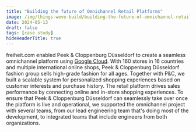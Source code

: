```yaml
---
title: "Building the future of Omnichannel Retail Platforms"
image: /img/things-weve-build/building-the-future-of-omnichannel-retail-platforms.webp
date: 2024-05-13
draft: false
tags: [case study]
hideHeaderTitle: true
---
```


freiheit.com enabled Peek & Cloppenburg Düsseldorf to create a seamless omnichannel platform using [Google Cloud](https://cloud.google.com/customers/peek-cloppenburg). With 160 stores in 16 countries and multiple international online shops, Peek & Cloppenburg Düsseldorf fashion group sells high-grade fashion for all ages. Together with P&C, we built a scalable system for personalized shopping experiences based on customer interests and purchase history. The retail platform drives sales performance by connecting online and in-store shopping experiences.
To ensure that Peek & Cloppenburg Düsseldorf can seamlessly take over once the platform is live and operational, we supported the omnichannel project with several teams, from our lead engineering team that's doing most of the development, to integrated teams that include engineers from both organizations.
